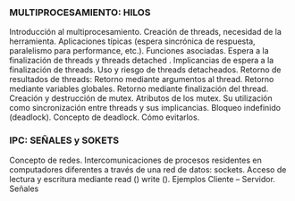 ### MULTIPROCESAMIENTO: HILOS

Introducción al multiprocesamiento. 
Creación de threads, necesidad de la herramienta. 
Aplicaciones típicas (espera sincrónica de respuesta, paralelismo para performance, etc.). 
Funciones asociadas. 
Espera a la finalización de threads y threads detached . 
Implicancias de espera a la finalización de threads. 
Uso y riesgo de threads detacheados. 
Retorno de resultados de threads: Retorno mediante argumentos al thread. 
Retorno mediante variables globales. 
Retorno mediante finalización del thread.
Creación y destrucción de mutex. Atributos de los mutex. 
Su utilización como sincronización entre threads y sus implicancias. 
Bloqueo indefinido (deadlock). Concepto de deadlock. Cómo evitarlos.

### IPC: SEÑALES y SOKETS
Concepto de redes. 
Intercomunicaciones de procesos residentes en computadores diferentes a través de una red de datos: sockets. 
Acceso de lectura y escritura mediante read () write (). 
Ejemplos Cliente – Servidor. 
Señales

